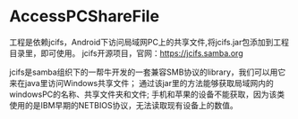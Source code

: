 # AccessPCShareFile
工程是依赖jcifs，Android下访问局域网PC上的共享文件,将jcifs.jar包添加到工程目录里，即可使用。
jcifs开源项目，官网：https://jcifs.samba.org

jcifs是samba组织下的一帮牛开发的一套兼容SMB协议的library，我们可以用它来在java里访问Windows共享文件；
通过该jar里的方法能够获取局域网内的windowsPC的名称、共享文件夹和文件;
手机和苹果的设备不能获取，因为该类使用的是IBM早期的NETBIOS协议，无法读取现有设备上的数值。

